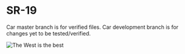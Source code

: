 # SR-19
Car master branch is  for verified files. Car development branch is  for changes yet to be tested/verified.

![The West is the best](https://cdn.shopify.com/s/files/1/0059/9765/8230/products/24_shut_the_fuck_up_and_enjoy_the_greatness_480x480.png?v=1529463856)
